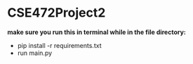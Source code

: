 # CSE472Project2
<b>make sure you run this in terminal while in the file directory:</b>
<ul>
  <li>pip install -r requirements.txt</li>
  <li>run main.py</li>
</ul>
